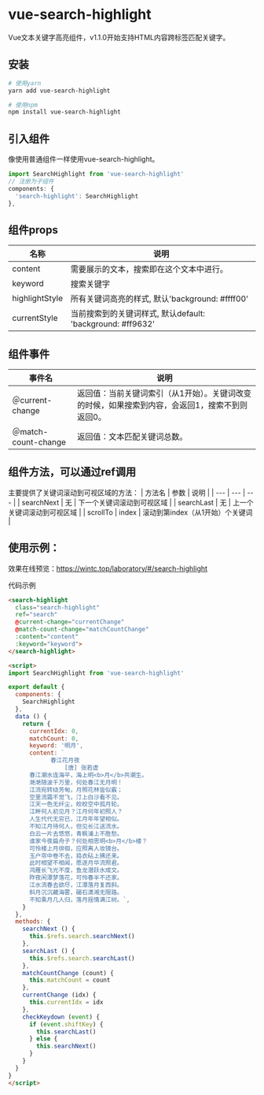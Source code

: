 # vue-search-highlight
Vue文本关键字高亮组件，v1.1.0开始支持HTML内容跨标签匹配关键字。

## 安装
```bash
# 使用yarn
yarn add vue-search-highlight

# 使用npm
npm install vue-search-highlight​
```

## 引入组件
像使用普通组件一样使用vue-search-highlight。
```js
import SearchHighlight from 'vue-search-highlight'
// 注册为子组件
components: {
  'search-highlight': SearchHighlight
},​
```

## 组件props
| 名称 | 说明 |
| --- | --- |
| content | 需要展示的文本，搜索即在这个文本中进行。 |
| keyword | 搜索关键字 |
| highlightStyle | 所有关键词高亮的样式, 默认'background: #ffff00' |
| currentStyle | 当前搜索到的关键词样式, 默认default: 'background: #ff9632' | 

## 组件事件
| 事件名 | 说明 |
| --- | --- |
|＠current-change | 返回值：当前关键词索引（从1开始）。关键词改变的时候，如果搜索到内容，会返回1，搜索不到则返回0。 |
| ＠match-count-change | 	返回值：文本匹配关键词总数。 |

## 组件方法，可以通过ref调用
主要提供了关键词滚动到可视区域的方法：
| 方法名 | 参数 | 说明 |
| --- | --- | --- |
| searchNext | 无 | 下一个关键词滚动到可视区域 |
| searchLast | 无 | 上一个关键词滚动到可视区域 |
| scrollTo | index | 滚动到第index（从1开始）个关键词 |

## 使用示例：
效果在线预览：https://wintc.top/laboratory/#/search-highlight

代码示例
```html
<search-highlight
  class="search-highlight"
  ref="search"
  @current-change="currentChange"
  @match-count-change="matchCountChange"
  :content="content"
  :keyword="keyword">
</search-highlight>

<script>
import SearchHighlight from 'vue-search-highlight'

export default {
  components: {
    SearchHighlight
  },
  data () {
    return {
      currentIdx: 0,
      matchCount: 0,
      keyword: '明月',
      content: `
            春江花月夜
                [唐] 张若虚
      春江潮水连海平，海上明<b>月</b>共潮生。
      滟滟随波千万里，何处春江无月明！
      江流宛转绕芳甸，月照花林皆似霰；
      空里流霜不觉飞，汀上白沙看不见。
      江天一色无纤尘，皎皎空中孤月轮。
      江畔何人初见月？江月何年初照人？
      人生代代无穷已，江月年年望相似。
      不知江月待何人，但见长江送流水。
      白云一片去悠悠，青枫浦上不胜愁。
      谁家今夜扁舟子？何处相思明<b>月</b>楼？
      可怜楼上月徘徊，应照离人妆镜台。
      玉户帘中卷不去，捣衣砧上拂还来。
      此时相望不相闻，愿逐月华流照君。
      鸿雁长飞光不度，鱼龙潜跃水成文。
      昨夜闲潭梦落花，可怜春半不还家。
      江水流春去欲尽，江潭落月复西斜。
      斜月沉沉藏海雾，碣石潇湘无限路。
      不知乘月几人归，落月摇情满江树。`,
    }
  },
  methods: {
    searchNext () {
      this.$refs.search.searchNext()
    },
    searchLast () {
      this.$refs.search.searchLast()
    },
    matchCountChange (count) {
      this.matchCount = count
    },
    currentChange (idx) {
      this.currentIdx = idx
    },
    checkKeydown (event) {
      if (event.shiftKey) {
        this.searchLast()
      } else {
        this.searchNext()
      }
    }
  }
}
</script>
```